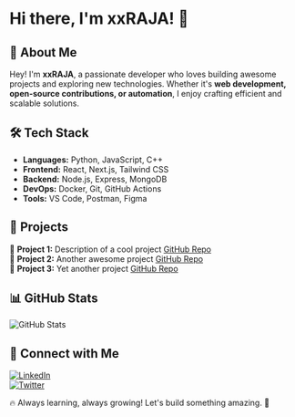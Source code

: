 # Hi there, I'm xxRAJA! 👋

## 🚀 About Me
Hey! I'm **xxRAJA**, a passionate developer who loves building awesome projects and exploring new technologies. Whether it's **web development, open-source contributions, or automation**, I enjoy crafting efficient and scalable solutions.

## 🛠️ Tech Stack
- **Languages:** Python, JavaScript, C++
- **Frontend:** React, Next.js, Tailwind CSS
- **Backend:** Node.js, Express, MongoDB
- **DevOps:** Docker, Git, GitHub Actions
- **Tools:** VS Code, Postman, Figma

## 📌 Projects
🔹 **Project 1:** Description of a cool project [GitHub Repo](#)  
🔹 **Project 2:** Another awesome project [GitHub Repo](#)  
🔹 **Project 3:** Yet another project [GitHub Repo](#)  

## 📊 GitHub Stats
![GitHub Stats](https://github-readme-stats.vercel.app/api?username=xxRAJA&show_icons=true&theme=radical)

## 🔗 Connect with Me
[![LinkedIn](https://img.shields.io/badge/LinkedIn-%230077B5.svg?&style=for-the-badge&logo=linkedin&logoColor=white)](https://www.linkedin.com/in/yourprofile/)  
[![Twitter](https://img.shields.io/badge/Twitter-%231DA1F2.svg?&style=for-the-badge&logo=twitter&logoColor=white)](https://twitter.com/yourhandle)  

🔥 Always learning, always growing! Let's build something amazing. 🚀
